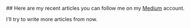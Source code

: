<br>
## Here are my recent articles you can follow me on my <a href='https://medium.com/@robipop22' target='_blank' rel='noopener'>Medium</a> account.

<p class='text-center'>I'll try to write more articles from now.</p>
